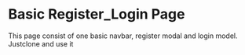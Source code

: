 # Basic Register_Login Page

This page consist of one basic navbar, register modal and login model.
Justclone and use it
